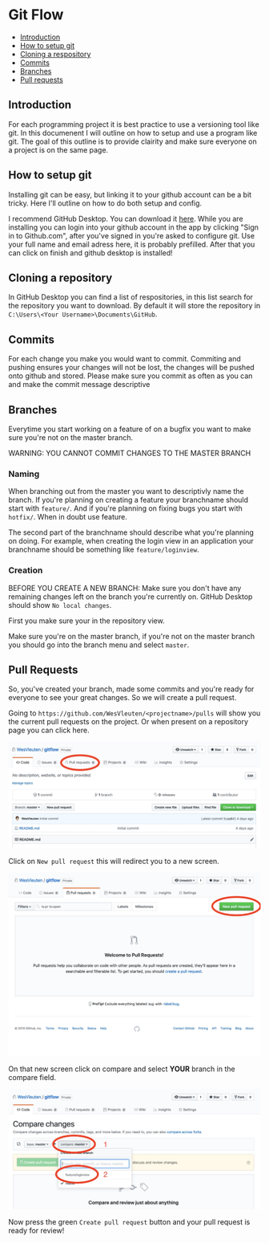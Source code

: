 # Git Flow

- [Introduction](#introduction)
- [How to setup git](#how-to-setup-git)
- [Cloning a respository](#cloning-a-repository)
- [Commits](#commits)
- [Branches](#branches)
- [Pull requests](#pull-requests)

## Introduction

For each programming project it is best practice to use a versioning tool like git. In this documenent I will outline on how to setup and use a program like git. The goal of this outline is to provide clairity and make sure everyone on a project is on the same page.

## How to setup git

Installing git can be easy, but linking it to your github account can be a bit tricky. Here I'll outline on how to do both setup and config.

I recommend GitHub Desktop. You can download it [here](https://desktop.github.com/).
While you are installing you can login into your github account in the app by clicking "Sign in to Github.com", after you've signed in you're asked to configure git. Use your full name and email adress here, it is probably prefilled.
After that you can click on finish and github desktop is installed!

## Cloning a repository

In GitHub Desktop you can find a list of respositories, in this list search for the repository you want to download. By default it will store the repository in `C:\Users\<Your Username>\Documents\GitHub`.


## Commits
For each change you make you would want to commit. Commiting and pushing ensures your changes will not be lost, the changes will be pushed onto github and stored. Please make sure you commit as often as you can and make the commit message descriptive

## Branches
Everytime you start working on a feature of on a bugfix you want to make sure you're not on the master branch.

WARNING: YOU CANNOT COMMIT CHANGES TO THE MASTER BRANCH

### Naming
When branching out from the master you want to descriptivly name the branch. If you're planning on creating a feature your branchname should start with `feature/`. And if you're planning on fixing bugs you start with `hotfix/`. When in doubt use feature.

The second part of the branchname should describe what you're planning on doing. For example, when creating the login view in an application your branchname should be something like `feature/loginview`.

### Creation
BEFORE YOU CREATE A NEW BRANCH: Make sure you don't have any remaining changes left on the branch you're currently on. GitHub Desktop should show `No local changes`.

First you make sure your in the repository view.

Make sure you're on the master branch, if you're not on the master branch you should go into the branch menu and select `master`.


## Pull Requests

So, you've created your branch, made some commits and you're ready for everyone to see your great changes. So we will create a pull request.

Going to `https://github.com/WesVleuten/<projectname>/pulls` will show you the current pull requests on the project. Or when present on a repository page you can click here.

![Repository with circle around pull requests](screenshot/pulls_repository.jpg)

Click on `New pull request` this will redirect you to a new screen.

![Pull request screenshot](screenshot/pulls_list.jpg)

On that new screen click on compare and select **YOUR** branch in the compare field.

![Pull request screenshot](screenshot/pulls_compareselect.jpg)

Now press the green `Create pull request` button and your pull request is ready for review!

